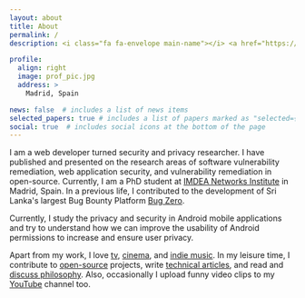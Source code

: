 ```yaml
---
layout: about
title: About
permalink: /
description: <i class="fa fa-envelope main-name"></i> <a href="https://keys.mailvelope.com/pks/lookup?op=get&search=w.nipuna@gmail.com" title="My PGP Public Key">w.nipuna@gmail.com</a>

profile:
  align: right
  image: prof_pic.jpg
  address: >
    Madrid, Spain

news: false  # includes a list of news items
selected_papers: true # includes a list of papers marked as "selected={true}"
social: true  # includes social icons at the bottom of the page
---
```



I am a web developer turned security and privacy researcher. I have published and presented on the research areas of software vulnerability remediation, web application security, and vulnerability remediation in open-source. Currently, I am a PhD student at [IMDEA Networks Institute](https://networks.imdea.org/team/imdea-networks-team/people/nipuna-weerasekara/) in Madrid, Spain. In a previous life, I contributed to the development of Sri Lanka's largest Bug Bounty Platform [Bug Zero](https://bugzero.io). 

Currently, I study the privacy and security in Android mobile applications and try to understand how we can improve the usability of Android permissions to increase and ensure user privacy.

Apart from my work, I love [tv](https://trakt.tv/users/niweera), [cinema](https://letterboxd.com/niweera/), and [indie music](https://open.spotify.com/playlist/3FILMDHxLj396VE3w2j8bW?si=221e46a100db4187). In my leisure time, I contribute to [open-source](https://github.com/Niweera) projects, write [technical articles](https://medium.com/@niweera), and read and [discuss philosophy](https://blog.niweera.gq). Also, occasionally I upload funny video clips to my [YouTube](https://www.youtube.com/c/NipunaWeerasekara) channel too. 
